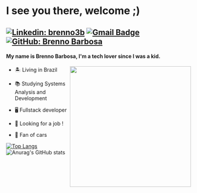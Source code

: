# I see you there, welcome ;)
[![Linkedin: brenno3b](https://img.shields.io/badge/-Brenno-blue?style=flat&logo=Linkedin&logoColor=white&link=https://www.linkedin.com/in/brenno-barbosa-96a0841a2/)](https://www.linkedin.com/in/brenno-barbosa-96a0841a2/) [![Gmail Badge](https://img.shields.io/badge/-brennover@gmail.com-c14438?style=flat-square&logo=Gmail&logoColor=white&link=mailto:brennover@gmail.com)](mailto:brennover@gmail.com) [![GitHub: Brenno Barbosa](https://img.shields.io/github/followers/brenno3b?label=follow&style=social)](https://github.com/brenno3b)
-

#### My name is Brenno Barbosa, I'm a tech lover since I was a kid.

<img align='right' src='https://steamuserimages-a.akamaihd.net/ugc/1746802855089316454/524C31868150D4393EC1AD6AB2430EEC3E6E24B2/' width='330' heigth='330'/>

- 🏝️ Living in Brazil

- 📚 Studying Systems Analysis and Development

- 🖥️ Fullstack developer

- 💼 Looking for a job !

- 🚗 Fan of cars

[![Top Langs](https://github-readme-stats.vercel.app/api/top-langs/?username=brenno3b&hide=c%2B%2B,c%23&langs_count=5)](https://github.com/anuraghazra/github-readme-stats)![Anurag's GitHub stats](https://github-readme-stats.vercel.app/api?username=brenno3b&show_icons=true&theme=tokyonight)
